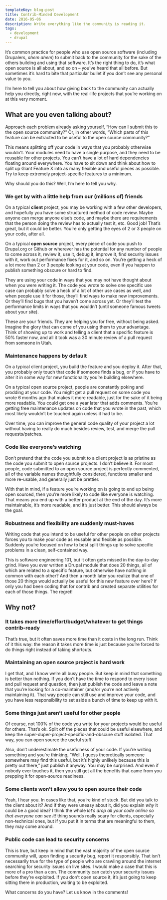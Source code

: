 ```yaml
---
templateKey: blog-post
title: Contrib-Minded Development
date: 2016-05-06
description: Write everything like the community is reading it.
tags:
  - development
  - drupal
---
```


It’s common practice for people who use open source software (including Drupalers, _ahem ahem_) to submit back to the community for the sake of the others building and using that software. It’s the right thing to do, it’s what open source is all about, and so on – you’ve heard that all before. But sometimes it’s hard to bite that particular bullet if you don’t see any personal value to you.

I’m here to tell you about how giving back to the community can actually help you directly, right now, with the real-life projects that you’re working on at this very moment.

What are you even talking about?
--------------------------------

Approach each problem already asking yourself, “How can I submit this to the open source community?” Or, in other words, “Which parts of this feature can be extracted to be useful to the open source community?”

This means splitting off your code in ways that you probably otherwise wouldn’t. Your modules need to have a single purpose, and they need to be reusable for other projects. You can’t have a lot of hard dependencies floating around everywhere. You have to sit down and think about how to split up Giant Feature X into as many flexible and useful pieces as possible. Try to keep extremely project-specific features to a minimum.

Why should you do this? Well, I’m here to tell you why.

### We get by with a little help from our (millions of) friends

On a typical **client** project, you may be working with a few other developers, and hopefully you have some structured method of code review. Maybe anyone can merge anyone else’s code, and maybe there are requirements that the person doing the review has to actually test it, etc. Good job! That’s great, but it could be better. You’re only getting the eyes of 2 or 3 people on your code, after all.

On a typical **open source** project, every piece of code you push to Drupal.org or Github or wherever has the potential for any number of people to come across it, review it, use it, debug it, improve it, find security issues with it, work out performance fixes for it, and so on. You’re getting a heck of a lot more than 2 or 3 people looking at your code, even if you happen to publish something obscure or hard to find.

They are using your code in ways that you may not have thought about when you were writing it. The code you wrote to solve one specific use case can probably solve a heck of a lot of other use cases as well, and when people use it for those, they’ll find ways to make new improvements. Or they’ll find bugs that you haven’t come across yet. Or they’ll test the performance limits in ways that you wouldn’t (until someone famous tweets about your site).

These are your friends. They are helping you for free, without being asked. Imagine the glory that can come of you using them to your advantage. Think of showing up to work and telling a client that a specific feature is 50% faster now, and all it took was a 30 minute review of a pull request from someone in Utah.

### Maintenance happens by default

On a typical client project, you build the feature and you deploy it. After that, you probably only touch that code if someone finds a bug, or if you have to alter it in some way for new functionality you’re building elsewhere.

On a typical open source project, people are constantly poking and prodding at your code. You might get a pull request on some code you wrote 6 months ago that makes it more readable, just for the sake of it being more readable. You could get one a year later that adds comments. You’re getting free maintenance updates on code that you wrote in the past, which most likely wouldn’t be touched again unless it had to be.

Over time, you can improve the general code quality of your project a lot without having to really do much besides review, test, and merge the pull requests/patches.

### Code like everyone’s watching

Don’t pretend that the code you submit to a client project is as pristine as the code you submit to open source projects. I don’t believe it. For most people, code submitted to an open source project is perfectly commented, all of the variable names thoughtfully considered, functions smaller and more re-usable, and generally just be prettier.

With that in mind, if a feature you’re working on is going to end up being open sourced, then you’re more likely to code like everyone is watching. That means you end up with a better product at the end of the day. It’s more maintainable, it’s more readable, and it’s just better. This should always be the goal.

### Robustness and flexibility are suddenly must-haves

Writing code that you intend to be useful for other people on other projects forces you to make your code as reusable and flexible as possible. Suddenly you’re focused on how to best split things up to solve specific problems in a clean, self-contained way.

This is software engineering 101, but it often gets missed in the day-to-day grind. Have you ever written a Drupal module that does 20 things, all of which are related to a specific feature, but otherwise have nothing in common with each other? And then a month later you realize that one of those 20 things would actually be useful for this new feature over here? If only you had been coding that for contrib and created separate utilities for each of those things. The regret!

Why not?
--------

### It takes more time/effort/budget/whatever to get things contrib-ready

That’s true, but it often saves more time than it costs in the long run. Think of it this way: the reason it takes more time is just because you’re forced to do things right instead of taking shortcuts.

### Maintaining an open source project is hard work

I get that, and I know we’re all busy people. But keep in mind that something is better than nothing. If you don’t have the time to respond to every issue and pull request and question, then just publish the code and leave a note that you’re looking for a co-maintainer (and/or you’re not actively maintaining it). That way people can still use and improve your code, and you have less responsibility to set aside a bunch of time to keep up with it.

### Some things just aren’t useful for other people

Of course, not 100% of the code you write for your projects would be useful for others. That’s ok. Split off the pieces that could be useful elsewhere, and keep the super-duper-project-specific-and-obscure stuff isolated. That way, you can open source the useful stuff.

Also, don’t underestimate the usefulness of your code. If you’re writing something and you’re thinking, “Well, I guess theoretically someone somewhere may find this useful, but it’s highly unlikely because this is pretty out there,” just publish it anyway. You may be surprised. And even if nobody ever touches it, then you still get all the benefits that came from you prepping it for open-source readiness.

### Some clients won’t allow you to open source their code

Yeah, I hear you. In cases like that, you’re kind of stuck. But did you talk to the client about it? And if they were uneasy about it, did you explain _why_ it could be a good idea? I think the whole _let’s drop all your code online so that everyone can see it!_ thing sounds really scary for clients, especially non-technical ones, but if you put it in terms that are meaningful to them, they may come around.

### Public code can lead to security concerns

This is true, but keep in mind that the vast majority of the open source community will, upon finding a security bug, report it responsibly. That isn’t necessarily true for the type of people who are crawling around the internet searching for security issues on live sites. I would make a case that this is more of a pro than a con. The community can catch your security issues before they’re exploited. If you don’t open source it, it’s just going to keep sitting there in production, waiting to be exploited.

What concerns do you have? Let us know in the comments!